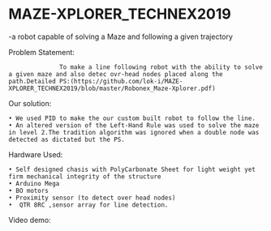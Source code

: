 # MAZE-XPLORER_TECHNEX2019
-a robot capable of solving a Maze and following a given trajectory

Problem Statement:

                  To make a line following robot with the ability to solve a given maze and also detec ovr-head nodes placed along the path.Detailed PS:(https://github.com/lok-i/MAZE-XPLORER_TECHNEX2019/blob/master/Robonex_Maze-Xplorer.pdf)


Our solution:

    • We used PID to make the our custom built robot to follow the line.
    • An altered version of the Left-Hand Rule was used to solve the maze in level 2.The tradition algorithm was ignored when a double node was detected as dictated but the PS.

Hardware Used:

    • Self designed chasis with PolyCarbonate Sheet for light weight yet firm mechanical integrity of the structure
    • Arduino Mega
    • BO motors
    • Proximity sensor (to detect over head nodes)
    •  QTR 8RC ,sensor array for line detection.

Video demo:
  
